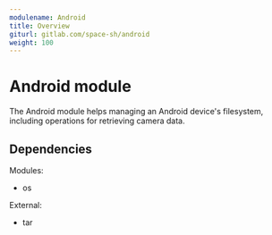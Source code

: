 ```yaml
---
modulename: Android
title: Overview
giturl: gitlab.com/space-sh/android
weight: 100
---
```

# Android module

The Android module helps managing an Android device's filesystem, including operations for retrieving camera data.


## Dependencies

Modules:  
+ os  

External:  
+ tar  
